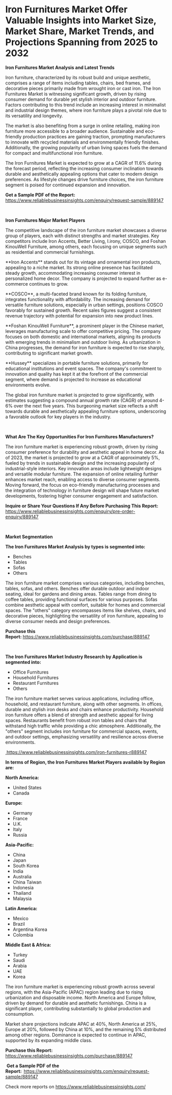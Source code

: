 <p><h1>Iron Furnitures Market Offer Valuable Insights into Market Size, Market Share, Market Trends, and Projections Spanning from 2025 to 2032</h1></p><p><strong>Iron Furnitures Market Analysis and Latest Trends</strong></p>
<p><p>Iron furniture, characterized by its robust build and unique aesthetic, comprises a range of items including tables, chairs, bed frames, and decorative pieces primarily made from wrought iron or cast iron. The Iron Furnitures Market is witnessing significant growth, driven by rising consumer demand for durable yet stylish interior and outdoor furniture. Factors contributing to this trend include an increasing interest in minimalist and industrial design themes, where iron furniture plays a pivotal role due to its versatility and longevity.</p><p>The market is also benefiting from a surge in online retailing, making iron furniture more accessible to a broader audience. Sustainable and eco-friendly production practices are gaining traction, prompting manufacturers to innovate with recycled materials and environmentally friendly finishes. Additionally, the growing popularity of urban living spaces fuels the demand for compact and multifunctional iron furniture.</p><p>The Iron Furnitures Market is expected to grow at a CAGR of 11.6% during the forecast period, reflecting the increasing consumer inclination towards durable and aesthetically appealing options that cater to modern design preferences. As lifestyle changes drive furniture choices, the iron furniture segment is poised for continued expansion and innovation.</p></p>
<p><strong>Get a Sample PDF of the Report:&nbsp;</strong> <a href="https://www.reliablebusinessinsights.com/enquiry/request-sample/889147?utm_campaign=2142&utm_medium=2&utm_source=Github&utm_content=ia&utm_term=07022025&utm_id=iron-furnitures">https://www.reliablebusinessinsights.com/enquiry/request-sample/889147</a></p>
<p>&nbsp;</p>
<p><strong>Iron Furnitures Major Market Players</strong></p>
<p><p>The competitive landscape of the iron furniture market showcases a diverse group of players, each with distinct strengths and market strategies. Key competitors include Iron Accents, Better Living, I.irony, COSCO, and Foshan KinouWell Furniture, among others, each focusing on unique segments such as residential and commercial furnishings.</p><p>**Iron Accents** stands out for its vintage and ornamental iron products, appealing to a niche market. Its strong online presence has facilitated steady growth, accommodating increasing consumer interest in personalized home decor. The company is projected to expand further as e-commerce continues to grow.</p><p>**COSCO**, a multi-faceted brand known for its folding furniture, integrates functionality with affordability. The increasing demand for versatile furniture solutions, especially in urban settings, positions COSCO favorably for sustained growth. Recent sales figures suggest a consistent revenue trajectory with potential for expansion into new product lines.</p><p>**Foshan KinouWell Furniture**, a prominent player in the Chinese market, leverages manufacturing scale to offer competitive pricing. The company focuses on both domestic and international markets, aligning its products with emerging trends in minimalism and outdoor living. As urbanization in China progresses, the demand for iron furniture is expected to rise sharply, contributing to significant market growth.</p><p>**Hussey** specializes in portable furniture solutions, primarily for educational institutions and event spaces. The company's commitment to innovation and quality has kept it at the forefront of the commercial segment, where demand is projected to increase as educational environments evolve.</p><p>The global iron furniture market is projected to grow significantly, with estimates suggesting a compound annual growth rate (CAGR) of around 4-6% over the next five years. This burgeoning market size reflects a shift towards durable and aesthetically appealing furniture options, underscoring a favorable outlook for key players in the industry.</p></p>
<p>&nbsp;</p>
<p><strong>What Are The Key Opportunities For Iron Furnitures Manufacturers?</strong></p>
<p><p>The iron furniture market is experiencing robust growth, driven by rising consumer preference for durability and aesthetic appeal in home decor. As of 2023, the market is projected to grow at a CAGR of approximately 5%, fueled by trends in sustainable design and the increasing popularity of industrial-style interiors. Key innovation areas include lightweight designs and versatile modular furniture. The expansion of online retailing further enhances market reach, enabling access to diverse consumer segments. Moving forward, the focus on eco-friendly manufacturing processes and the integration of technology in furniture design will shape future market developments, fostering higher consumer engagement and satisfaction.</p></p>
<p><strong>Inquire or Share Your Questions If Any Before Purchasing This Report:</strong> <a href="https://www.reliablebusinessinsights.com/enquiry/pre-order-enquiry/889147?utm_campaign=2142&utm_medium=2&utm_source=Github&utm_content=ia&utm_term=07022025&utm_id=iron-furnitures">https://www.reliablebusinessinsights.com/enquiry/pre-order-enquiry/889147</a></p>
<p>&nbsp;</p>
<p><strong>Market Segmentation</strong></p>
<p><strong>The Iron Furnitures Market Analysis by types is segmented into:</strong></p>
<p><ul><li>Benches</li><li>Tables</li><li>Sofas</li><li>Others</li></ul></p>
<p><p>The iron furniture market comprises various categories, including benches, tables, sofas, and others. Benches offer durable outdoor and indoor seating, ideal for gardens and dining areas. Tables range from dining to coffee tables, providing functional surfaces for various purposes. Sofas combine aesthetic appeal with comfort, suitable for homes and commercial spaces. The "others" category encompasses items like shelves, chairs, and decorative pieces, highlighting the versatility of iron furniture, appealing to diverse consumer needs and design preferences.</p></p>
<p><strong>Purchase this Report:&nbsp;</strong><a href="https://www.reliablebusinessinsights.com/purchase/889147?utm_campaign=2142&utm_medium=2&utm_source=Github&utm_content=ia&utm_term=07022025&utm_id=iron-furnitures">https://www.reliablebusinessinsights.com/purchase/889147</a></p>
<p>&nbsp;</p>
<p><strong>The Iron Furnitures Market Industry Research by Application is segmented into:</strong></p>
<p><ul><li>Office Furnitures</li><li>Household Furnitures</li><li>Restaurant Furnitures</li><li>Others</li></ul></p>
<p><p>The iron furniture market serves various applications, including office, household, and restaurant furniture, along with other segments. In offices, durable and stylish iron desks and chairs enhance productivity. Household iron furniture offers a blend of strength and aesthetic appeal for living spaces. Restaurants benefit from robust iron tables and chairs that withstand high traffic while providing a chic atmosphere. Additionally, the "others" segment includes iron furniture for commercial spaces, events, and outdoor settings, emphasizing versatility and resilience across diverse environments.</p></p>
<p><a href="https://www.reliablebusinessinsights.com/iron-furnitures-r889147?utm_campaign=2142&utm_medium=2&utm_source=Github&utm_content=ia&utm_term=07022025&utm_id=iron-furnitures">&nbsp;https://www.reliablebusinessinsights.com/iron-furnitures-r889147</a></p>
<p><strong>In terms of Region, the Iron Furnitures Market Players available by Region are:</strong></p>
<p>
    <p> <strong> North America: </strong>
        <ul>
            <li>United States</li>
            <li>Canada</li>
        </ul>
        </p> 
    <p> <strong> Europe: </strong>
        <ul>
            <li>Germany</li>
            <li>France</li>
            <li>U.K.</li>
            <li>Italy</li>
            <li>Russia</li>
        </ul>
        </p> 
    <p> <strong> Asia-Pacific: </strong>
        <ul>
            <li>China</li>
            <li>Japan</li>
            <li>South Korea</li>
            <li>India</li>
            <li>Australia</li>
            <li>China Taiwan</li>
            <li>Indonesia</li>
            <li>Thailand</li>
            <li>Malaysia</li>
        </ul>
        </p> 
    <p> <strong> Latin America: </strong>
        <ul>
            <li>Mexico</li>
            <li>Brazil</li>
            <li>Argentina Korea</li>
            <li>Colombia</li>
        </ul>
        </p> 
    <p> <strong> Middle East & Africa: </strong>
        <ul>
            <li>Turkey</li>
            <li>Saudi</li>
            <li>Arabia</li>
            <li>UAE</li>
            <li>Korea</li>
        </ul>
    </p>
    </p>
<p><p>The iron furniture market is experiencing robust growth across several regions, with the Asia-Pacific (APAC) region leading due to rising urbanization and disposable income. North America and Europe follow, driven by demand for durable and aesthetic furnishings. China is a significant player, contributing substantially to global production and consumption. </p><p>Market share projections indicate APAC at 40%, North America at 25%, Europe at 20%, followed by China at 10%, and the remaining 5% distributed among other regions. Dominance is expected to continue in APAC, supported by its expanding middle class.</p></p>
<p><strong>Purchase this Report: </strong><a href="https://www.reliablebusinessinsights.com/purchase/889147?utm_campaign=2142&utm_medium=2&utm_source=Github&utm_content=ia&utm_term=07022025&utm_id=iron-furnitures">https://www.reliablebusinessinsights.com/purchase/889147</a></p>
<p>&nbsp;<strong>Get a Sample PDF of the Report:&nbsp;&nbsp;</strong><a href="https://www.reliablebusinessinsights.com/enquiry/request-sample/889147?utm_campaign=2142&utm_medium=2&utm_source=Github&utm_content=ia&utm_term=07022025&utm_id=iron-furnitures">https://www.reliablebusinessinsights.com/enquiry/request-sample/889147</a></p>
<p><strong></strong></p>
<p>Check more reports on <a href="https://www.reliablebusinessinsights.com/?utm_campaign=2142&utm_medium=2&utm_source=Github&utm_content=ia&utm_term=07022025&utm_id=iron-furnitures">https://www.reliablebusinessinsights.com/</a></p>
